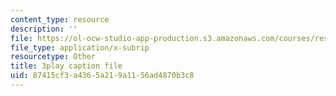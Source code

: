 ```yaml
---
content_type: resource
description: ''
file: https://ol-ocw-studio-app-production.s3.amazonaws.com/courses/res-6-008-digital-signal-processing-spring-2011/87415cf3a4365a219a1156ad4870b3c8_KbfL3lVgag.vtt
file_type: application/x-subrip
resourcetype: Other
title: 3play caption file
uid: 87415cf3-a436-5a21-9a11-56ad4870b3c8
---
```

